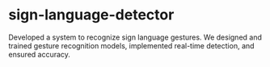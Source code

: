 # sign-language-detector
Developed a system to recognize sign language gestures. We designed and trained gesture recognition models, implemented real-time detection, and ensured accuracy.
